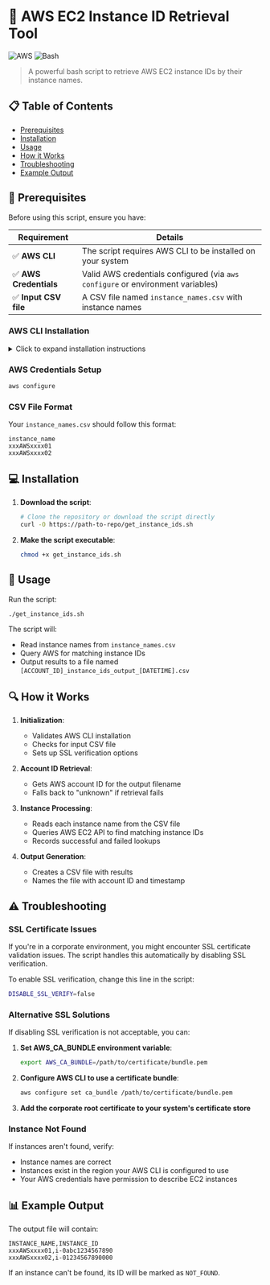 # 🚀 AWS EC2 Instance ID Retrieval Tool

![AWS](https://img.shields.io/badge/AWS-EC2-orange?style=for-the-badge&logo=amazon-aws)
![Bash](https://img.shields.io/badge/Shell-Bash-green?style=for-the-badge&logo=gnu-bash)

> A powerful bash script to retrieve AWS EC2 instance IDs by their instance names.

## 📋 Table of Contents

- [Prerequisites](#-prerequisites)
- [Installation](#-installation)
- [Usage](#-usage)
- [How it Works](#-how-it-works)
- [Troubleshooting](#-troubleshooting)
- [Example Output](#-example-output)

## 🔧 Prerequisites

Before using this script, ensure you have:

| Requirement | Details |
|-------------|---------|
| ✅ **AWS CLI** | The script requires AWS CLI to be installed on your system |
| ✅ **AWS Credentials** | Valid AWS credentials configured (via `aws configure` or environment variables) |
| ✅ **Input CSV file** | A CSV file named `instance_names.csv` with instance names |

### AWS CLI Installation

<details>
<summary>Click to expand installation instructions</summary>

#### 🪟 Windows
```powershell
# Install with chocolatey
choco install awscli

# Or download the official MSI installer
```

#### 🐧 Linux
```bash
# For Ubuntu/Debian
sudo apt-get update
sudo apt-get install awscli

# For Amazon Linux/RHEL/CentOS
sudo yum install awscli
```

#### 🍎 macOS
```bash
# Using Homebrew
brew install awscli
```

</details>

### AWS Credentials Setup

```bash
aws configure
```

### CSV File Format

Your `instance_names.csv` should follow this format:

```csv
instance_name
xxxAWSxxxx01
xxxAWSxxxx02
```

## 💻 Installation

1. **Download the script**:
   ```bash
   # Clone the repository or download the script directly
   curl -O https://path-to-repo/get_instance_ids.sh
   ```

2. **Make the script executable**:
   ```bash
   chmod +x get_instance_ids.sh
   ```

## 🚀 Usage

Run the script:

```bash
./get_instance_ids.sh
```

The script will:
- Read instance names from `instance_names.csv`
- Query AWS for matching instance IDs
- Output results to a file named `[ACCOUNT_ID]_instance_ids_output_[DATETIME].csv`

## 🔍 How it Works

1. **Initialization**:
   - Validates AWS CLI installation
   - Checks for input CSV file
   - Sets up SSL verification options

2. **Account ID Retrieval**:
   - Gets AWS account ID for the output filename
   - Falls back to "unknown" if retrieval fails

3. **Instance Processing**:
   - Reads each instance name from the CSV file
   - Queries AWS EC2 API to find matching instance IDs
   - Records successful and failed lookups

4. **Output Generation**:
   - Creates a CSV file with results
   - Names the file with account ID and timestamp

## ⚠️ Troubleshooting

### SSL Certificate Issues

If you're in a corporate environment, you might encounter SSL certificate validation issues. The script handles this automatically by disabling SSL verification.

To enable SSL verification, change this line in the script:

```bash
DISABLE_SSL_VERIFY=false
```

### Alternative SSL Solutions

If disabling SSL verification is not acceptable, you can:

1. **Set AWS_CA_BUNDLE environment variable**:
   ```bash
   export AWS_CA_BUNDLE=/path/to/certificate/bundle.pem
   ```

2. **Configure AWS CLI to use a certificate bundle**:
   ```bash
   aws configure set ca_bundle /path/to/certificate/bundle.pem
   ```

3. **Add the corporate root certificate to your system's certificate store**

### Instance Not Found

If instances aren't found, verify:
- Instance names are correct
- Instances exist in the region your AWS CLI is configured to use
- Your AWS credentials have permission to describe EC2 instances

## 📊 Example Output

The output file will contain:

```csv
INSTANCE_NAME,INSTANCE_ID
xxxAWSxxxx01,i-0abc1234567890
xxxAWSxxxx02,i-01234567890000
```

If an instance can't be found, its ID will be marked as `NOT_FOUND`.
